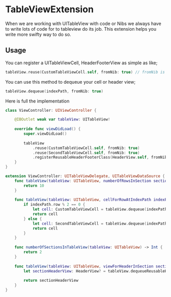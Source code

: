 # TableViewExtension

When we are working with UITableView with code or Nibs we always have to write lots of code for to tableview do its job. This extension helps you write more swifty way to do so.

## Usage

You can register a UITableViewCell, HeaderFooterView as simple as like;
```swift
tableView.reuse(CustomTableViewCell.self, fromNib: true) // fromNib is a optional. Default value is false.
```
You can use this method to dequeue your cell or header view;
```swift
tableView.dequeue(indexPath, fromNib: true)
```

Here is full the implementation

```swift
class ViewController: UIViewController {

    @IBOutlet weak var tableView: UITableView!
    
    override func viewDidLoad() {
        super.viewDidLoad()
        
        tableView
            .reuse(CustomTableViewCell.self, fromNib: true)
            .reuse(SecondTableViewCell.self, fromNib: true)
            .registerReusableHeaderFooterClass(HeaderView.self, fromNib: true)
    }
}

extension ViewController: UITableViewDelegate, UITableViewDataSource {
    func tableView(tableView: UITableView, numberOfRowsInSection section: Int) -> Int {
        return 10
    }
    
    func tableView(tableView: UITableView, cellForRowAtIndexPath indexPath: NSIndexPath) -> UITableViewCell {
        if indexPath.row % 2 == 0 {
            let cell: CustomTableViewCell = tableView.dequeue(indexPath, fromNib: true)
            return cell
        } else {
            let cell: SecondTableViewCell = tableView.dequeue(indexPath, fromNib: true)
            return cell
        }
    }
    
    func numberOfSectionsInTableView(tableView: UITableView) -> Int {
        return 2
    }
    
    func tableView(tableView: UITableView, viewForHeaderInSection section: Int) -> UIView? {
        let sectionHeaderView: HeaderView? = tableView.dequeueReusableHeaderFooterView(fromNib: true)
        
        return sectionHeaderView
    }
}

```
